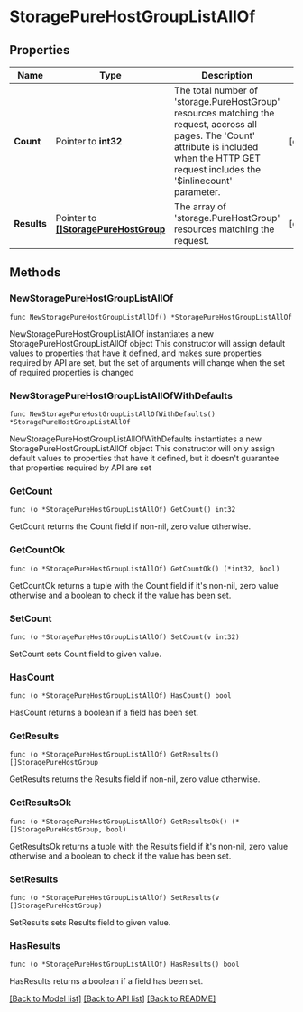 # StoragePureHostGroupListAllOf

## Properties

Name | Type | Description | Notes
------------ | ------------- | ------------- | -------------
**Count** | Pointer to **int32** | The total number of &#39;storage.PureHostGroup&#39; resources matching the request, accross all pages. The &#39;Count&#39; attribute is included when the HTTP GET request includes the &#39;$inlinecount&#39; parameter. | [optional] 
**Results** | Pointer to [**[]StoragePureHostGroup**](storage.PureHostGroup.md) | The array of &#39;storage.PureHostGroup&#39; resources matching the request. | [optional] 

## Methods

### NewStoragePureHostGroupListAllOf

`func NewStoragePureHostGroupListAllOf() *StoragePureHostGroupListAllOf`

NewStoragePureHostGroupListAllOf instantiates a new StoragePureHostGroupListAllOf object
This constructor will assign default values to properties that have it defined,
and makes sure properties required by API are set, but the set of arguments
will change when the set of required properties is changed

### NewStoragePureHostGroupListAllOfWithDefaults

`func NewStoragePureHostGroupListAllOfWithDefaults() *StoragePureHostGroupListAllOf`

NewStoragePureHostGroupListAllOfWithDefaults instantiates a new StoragePureHostGroupListAllOf object
This constructor will only assign default values to properties that have it defined,
but it doesn't guarantee that properties required by API are set

### GetCount

`func (o *StoragePureHostGroupListAllOf) GetCount() int32`

GetCount returns the Count field if non-nil, zero value otherwise.

### GetCountOk

`func (o *StoragePureHostGroupListAllOf) GetCountOk() (*int32, bool)`

GetCountOk returns a tuple with the Count field if it's non-nil, zero value otherwise
and a boolean to check if the value has been set.

### SetCount

`func (o *StoragePureHostGroupListAllOf) SetCount(v int32)`

SetCount sets Count field to given value.

### HasCount

`func (o *StoragePureHostGroupListAllOf) HasCount() bool`

HasCount returns a boolean if a field has been set.

### GetResults

`func (o *StoragePureHostGroupListAllOf) GetResults() []StoragePureHostGroup`

GetResults returns the Results field if non-nil, zero value otherwise.

### GetResultsOk

`func (o *StoragePureHostGroupListAllOf) GetResultsOk() (*[]StoragePureHostGroup, bool)`

GetResultsOk returns a tuple with the Results field if it's non-nil, zero value otherwise
and a boolean to check if the value has been set.

### SetResults

`func (o *StoragePureHostGroupListAllOf) SetResults(v []StoragePureHostGroup)`

SetResults sets Results field to given value.

### HasResults

`func (o *StoragePureHostGroupListAllOf) HasResults() bool`

HasResults returns a boolean if a field has been set.


[[Back to Model list]](../README.md#documentation-for-models) [[Back to API list]](../README.md#documentation-for-api-endpoints) [[Back to README]](../README.md)


